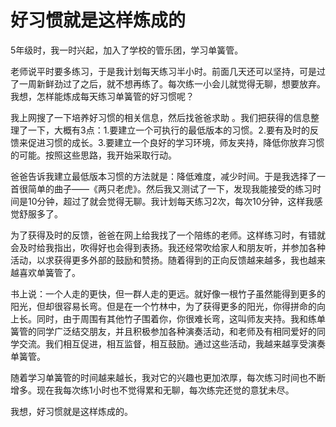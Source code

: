 # 好习惯就是这样炼成的

5年级时，我一时兴起，加入了学校的管乐团，学习单簧管。

老师说平时要多练习，于是我计划每天练习半小时。前面几天还可以坚持，可是过了一周新鲜劲过了之后，就不想再练了。每次练一小会儿就觉得无聊，想要放弃。我想，怎样能炼成每天练习单簧管的好习惯呢？

我上网搜了一下培养好习惯的相关信息，然后找爸爸求助 。我们把获得的信息整理了一下，大概有3点：1.要建立一个可执行的最低版本的习惯。2.要有及时的反馈来促进习惯的成长。3.要建立一个良好的学习环境，师友夹持，降低你放弃习惯的可能。按照这些思路，我开始采取行动。

爸爸告诉我建立最低版本习惯的方法就是：降低难度，减少时间。于是我选择了一首很简单的曲子——《两只老虎》。然后我又测试了一下，发现我能接受的练习时间是10分钟，超过了就会觉得无聊。我计划每天练习2次，每次10分钟，这样我感觉舒服多了。

为了获得及时的反馈，爸爸在网上给我找了一个陪练的老师。这样练习时，有错就会及时给我指出，吹得好也会得到表扬。我还经常吹给家人和朋友听，并参加各种活动，以求获得更多外部的鼓励和赞扬。随着得到的正向反馈越来越多，我也越来越喜欢单簧管了。

书上说：一个人走的更快，但一群人走的更远。就好像一根竹子虽然能得到更多的阳光，但却很容易长弯。但是在一个竹林中，为了获得更多的阳光，你得拼命的向上长。同时，由于周围有其他竹子围着你，你很难长弯，这叫师友夹持。我和练单簧管的同学广泛结交朋友，并且积极参加各种演奏活动，和老师及有相同爱好的同学交流。我们相互促进，相互监督，相互鼓励。通过这些活动，我越来越享受演奏单簧管。

随着学习单簧管的时间越来越长，我对它的兴趣也更加浓厚，每次练习时间也不断增多。现在我每次练1小时也不觉得累和无聊，每次练完还觉的意犹未尽。

我想，好习惯就是这样炼成的。









